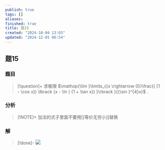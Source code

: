 ```yaml
---
publish: true
tags: []
aliases: 
finished: true
title: 题15
created: "2024-10-04 13:03"
updated: "2024-12-01 06:54"
---
```

## 题15
### 题目
> [!question]+
> 求极限 $\mathop{\lim }\limits_{{x \rightarrow  0}}\frac{( {1 - \cos x}) \lbrack  {x - \ln ( {1 + \tan x}) }\rbrack  }{{\sin }^{4}x}$ .
### 分析
> [!NOTE]+
> 加法的式子里面不要用[[等价无穷小]]替换
### 解
> [!done]-
> ![](https://img.hwenyi.tech/202410291246649.webp)